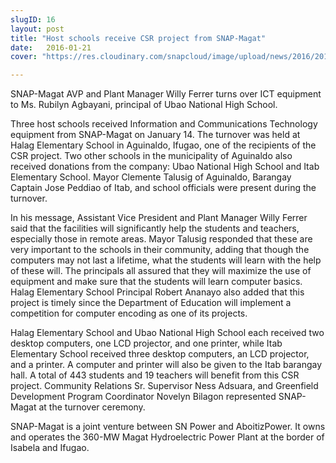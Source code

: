 ```yaml
---
slugID: 16
layout: post
title: "Host schools receive CSR project from SNAP-Magat"
date:   2016-01-21 
cover: "https://res.cloudinary.com/snapcloud/image/upload/news/2016/2016-1-snap.jpg"

---
```

SNAP-Magat AVP and Plant Manager Willy Ferrer turns over ICT equipment to Ms. Rubilyn Agbayani, principal of Ubao National High School.


Three host schools received Information and Communications Technology equipment from SNAP-Magat on January 14. The turnover was held at Halag Elementary School in Aguinaldo, Ifugao, one of the recipients of the CSR project. Two other schools in the municipality of Aguinaldo also received donations from the company: Ubao National High School and Itab Elementary School. Mayor Clemente Talusig of Aguinaldo, Barangay Captain Jose Peddiao of Itab, and school officials were present during the turnover.


In his message, Assistant Vice President and Plant Manager Willy Ferrer said that the facilities will significantly help the students and teachers, especially those in remote areas. Mayor Talusig responded that these are very important to the schools in their community, adding that though the computers may not last a lifetime, what the students will learn with the help of these will. The principals all assured that they will maximize the use of equipment and make sure that the students will learn computer basics. Halag Elementary School Principal Robert Ananayo also added that this project is timely since the Department of Education will implement a competition for computer encoding as one of its projects.


Halag Elementary School and Ubao National High School each received two desktop computers, one LCD projector, and one printer, while Itab Elementary School received three desktop computers, an LCD projector, and a printer. A computer and printer will also be given to the Itab barangay hall. A total of 443 students and 19 teachers will benefit from this CSR project. Community Relations Sr. Supervisor Ness Adsuara, and Greenfield Development Program Coordinator Novelyn Bilagon represented SNAP-Magat at the turnover ceremony.


SNAP-Magat is a joint venture between SN Power and AboitizPower. It owns and operates the 360-MW Magat Hydroelectric Power Plant at the border of Isabela and Ifugao.